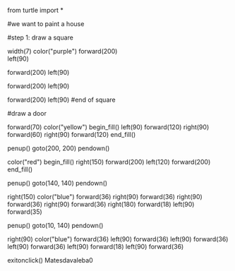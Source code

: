 from turtle import *


#we want to paint a house


#step 1: draw a square



width(7)
color("purple")
forward(200)   
left(90)


forward(200)
left(90)


forward(200)
left(90)


forward(200)
left(90)
#end of square

#draw a door
 
forward(70)
color("yellow")
begin_fill()
left(90)
forward(120)
right(90)
forward(60)
right(90)
forward(120)
end_fill()


penup()
goto(200, 200)
pendown()


color("red")
begin_fill()
right(150)
forward(200)
left(120)
forward(200)
end_fill()



penup()
goto(140, 140)
pendown()


right(150)
color("blue")
forward(36)
right(90)
forward(36)
right(90)
forward(36)
right(90)
forward(36)
right(180)
forward(18)
left(90)
forward(35)


penup()
goto(10, 140)
pendown()


right(90)
color("blue")
forward(36)
left(90)
forward(36)
left(90)
forward(36)
left(90)
forward(36)
left(90)
forward(18)
left(90)
forward(36)





exitonclick() Matesdavaleba0
